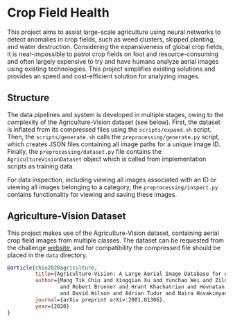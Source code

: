 # Crop Field Health

This project aims to assist large-scale agriculture using neural networks to detect anomalies in crop fields,
such as weed clusters, skipped planting, and water destruction. Considering the expansiveness of global crop fields,
it is near-impossible to patrol crop fields on foot and resource-consuming and often largely expensive to try and have 
humans analyze aerial images using existing technologies. This project simplifies existing solutions and provides an 
speed and cost-efficient solution for analyzing images.

## Structure 

The data pipelines and system is developed in multiple stages, owing to the complexity of the Agriculture-Vision dataset (see below).
First, the dataset is inflated from its compressed files using the `scripts/expand.sh` script. Then, the `scripts/generate.sh` calls the
`preprocessing/generate.py` script, which creates JSON files containing all image paths for a unique image ID. Finally, the `preprocessing/dataset.py`
file contains the `AgricultureVisionDataset` object which is called from implementation scripts as training data.

For data inspection, including viewing all images associated with an ID or viewing all images belonging to a category, the `preprocessing/inspect.py`
contains functionality for viewing and saving these images.

## Agriculture-Vision Dataset

This project makes use of the Agriculture-Vision dataset, containing aerial crop field images from multiple classes.
The dataset can be requested from the challenge [website](https://www.agriculture-vision.com/contact-us), and for compatibility
the compressed file should be placed in the `data` directory.

```bibtex
@article{chiu2020agriculture,
         title={Agriculture-Vision: A Large Aerial Image Database for Agricultural Pattern Analysis},
         author={Mang Tik Chiu and Xingqian Xu and Yunchao Wei and Zilong Huang and Alexander Schwing 
                 and Robert Brunner and Hrant Khachatrian and Hovnatan Karapetyan and Ivan Dozier and Greg Rose 
                 and David Wilson and Adrian Tudor and Naira Hovakimyan and Thomas S. Huang and Honghui Shi},
         journal={arXiv preprint arXiv:2001.01306},
         year={2020}
}
```


